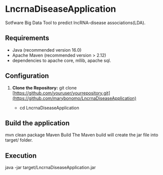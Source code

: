 # LncrnaDiseaseApplication
Sotfware Big Data Tool to predict lncRNA-disease associations(LDA).

## Requirements
- Java (recommended version 16.0)
- Apache Maven (recommended version > 2.12)
- dependencies to apache core, mllib, apache sql.

## Configuration

1. **Clone the Repository:**
   git clone [https://github.com/youruser/yourrepository.git](https://github.com/marybonomo/LncrnaDiseaseApplication)

   - cd LncrnaDiseaseApplication

## Build the application
mvn clean package
Maven Build
The Maven build will create the jar file into target/ folder.

## Execution 
java -jar target/LncrnaDiseaseApplication.jar
